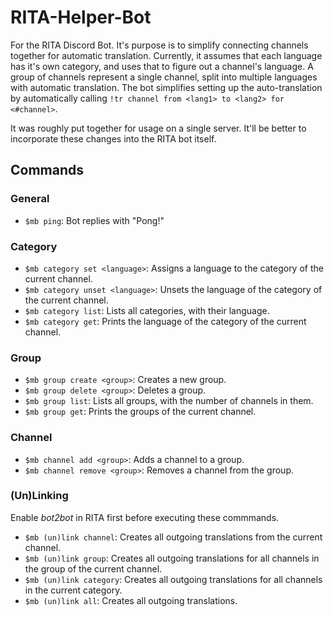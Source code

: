 # RITA-Helper-Bot
For the RITA Discord Bot. It's purpose is to simplify connecting channels together for automatic translation. Currently, it assumes that each language has it's own category, and uses that to figure out a channel's language. A group of channels represent a single channel, split into multiple languages with automatic translation. The bot simplifies setting up the auto-translation by automatically calling `!tr channel from <lang1> to <lang2> for <#channel>`.

It was roughly put together for usage on a single server. It'll be better to incorporate these changes into the RITA bot itself.

## Commands

### General
- `$mb ping`: Bot replies with "Pong!"

### Category
- `$mb category set <language>`: Assigns a language to the category of the current channel.
- `$mb category unset <language>`: Unsets the language of the category of the current channel.
- `$mb category list`: Lists all categories, with their language.
- `$mb category get`: Prints the language of the category of the current channel.

### Group
- `$mb group create <group>`: Creates a new group.
- `$mb group delete <group>`: Deletes a group.
- `$mb group list`: Lists all groups, with the number of channels in them.
- `$mb group get`: Prints the groups of the current channel.

### Channel
- `$mb channel add <group>`: Adds a channel to a group.
- `$mb channel remove <group>`: Removes a channel from the group.

### (Un)Linking
Enable *bot2bot* in RITA first before executing these commmands.
- `$mb (un)link channel`: Creates all outgoing translations from the current channel.
- `$mb (un)link group`: Creates all outgoing translations for all channels in the group of the current channel.
- `$mb (un)link category`: Creates all outgoing translations for all channels in the current category.
- `$mb (un)link all`: Creates all outgoing translations.
